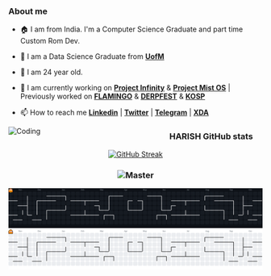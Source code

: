 <h3 style="font-weight: bold"> About me </h3>

- 🏠 I am from India. I'm a Computer Science Graduate and part time Custom Rom Dev.

- 🏫 I am a Data Science Graduate from [**UofM**](https://www.memphis.edu/) 

- 🌱 I am 24 year old.

- 🏢 I am currently working on [**Project Infinity**](https://github.com/ProjectInfinity-X) & [**Project Mist OS**](https://github.com/Project-Mist-OS) | Previously worked on [**FLAMINGO**](https://github.com/Flamingo-OS) & [**DERPFEST**](https://derpfest.org/) & [**KOSP**](https://github.com/AOSP-Krypton)

- 📫 How to reach me [**Linkedin**](https://www.linkedin.com/in/harish-reddy-sangani-ba33b8358) | [**Twitter**](https://twitter.com/HARISH__263) | [**Telegram**](https://t.me/Harish9866) | [**XDA**](https://forum.xda-developers.com/m/sanganiharish263-gmail.8973945/) 

<p align="left">
<!--<img align="left" alt="Coding" width="300" src="https://media.giphy.com/media/zhYSVCirREeIZtONCI/giphy.gif">-->
  <img align="left" alt="Coding" width="300" src="https://media3.giphy.com/media/RiohMzXRvUYPFtFO69/giphy.gif">
</p>

<h3 style="font-weight: bold" align="center"> HARISH GitHub stats </h3>

<p align="center">
<a href="https://git.io/streak-stats"><img src="https://github-readme-streak-stats-66ulgmnur-codecity001s-projects.vercel.app?user=codecity001&theme=transparent&hide_border=true&date_format=M%20j%5B%2C%20Y%5D" alt="GitHub Streak" /></a>
</p>

<h3 align="center">
<img src="https://komarev.com/ghpvc/?username=Codecity001&color=blue&label=Views" alt="Master" />
</h3>


![](https://raw.githubusercontent.com/Codecity001/Codecity001/output/pacman-contribution-graph-dark.svg#gh-dark-mode-only)
![](https://raw.githubusercontent.com/Codecity001/Codecity001/output/pacman-contribution-graph.svg#gh-light-mode-only)
<!--
<h3 align="center"> My Git Xenzia 🐍🎮</h3>

![](https://raw.githubusercontent.com/Codecity001/Codecity001/output/github-contribution-grid-snake-dark.svg#gh-dark-mode-only)
![](https://raw.githubusercontent.com/Codecity001/Codecity001/output/github-contribution-grid-snake.svggh-light-mode-only)
<br>

<p align="center">
<img  align="center" src="https://github-readme-stats.vercel.app/api?username=Codecity001&count_private=true&show_icons=true&theme=tokyonight"/>
</p>

[![HARISH GitHub stats](https://github-readme-stats.vercel.app/api?username=Codecity001&count_private=true&show_icons=true&theme=tokyonight)](https://github.com/Codecity001?tab=repositories)


<a href="https://github.com/Codecity001/device_oneplus_guacamoleb-1">
  <img align="center" src="https://github-readme-stats.vercel.app/api/pin/?username=Codecity001&repo=device_oneplus_guacamoleb-1" />
</a>
<a href="https://github.com/Codecity001/device_oneplus_sm8150-common-1 ">
  <img align="right" src="https://github-readme-stats.vercel.app/api/pin/?username=Codecity001&repo=device_oneplus_sm8150-common-1" />
</a>
-->

